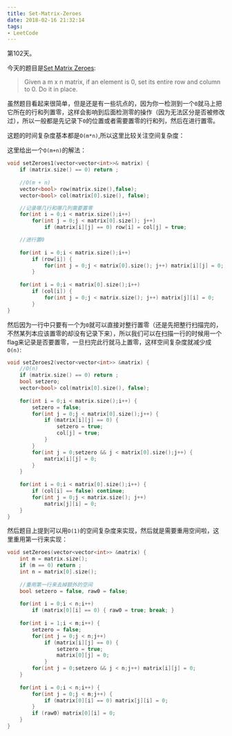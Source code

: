 ```yaml
---
title: Set-Matrix-Zeroes
date: 2018-02-16 21:32:14
tags:
- LeetCode
---
```


第102天。

今天的题目是[Set Matrix Zeroes](https://leetcode.com/problems/set-matrix-zeroes/description/):

> Given a m x n matrix, if an element is 0, set its entire row and column to 0. Do it in place.

虽然题目看起来很简单，但是还是有一些坑点的，因为你一检测到一个`0`就马上把它所在的行和列置零，这样会影响到后面检测零的操作（因为无法区分是否被修改过），所以一般都是先记录下`0`的位置或者需要置零的行和列，然后在进行置零。

这题的时间复杂度基本都是`O(m*n)`,所以这里比较关注空间复杂度：

这里给出一个`O(m+n)`的解法：

```c++
void setZeroes1(vector<vector<int>>& matrix) {
    if (matrix.size() == 0) return ;
    
    //O(m + n)
    vector<bool> row(matrix.size(),false);
    vector<bool> col(matrix[0].size(), false);

    //记录哪几行和哪几列需要置零
    for(int i = 0;i < matrix.size();i++) 
        for(int j = 0;j < matrix[0].size(); j++)
            if (matrix[i][j] == 0) row[i] = col[j] = true;

    //进行置0
    
    for(int i = 0;i < matrix.size();i++)
        if (row[i]) {
            for(int j = 0;j < matrix[0].size(); j++) matrix[i][j] = 0;
        }
    
    for(int i = 0;i < matrix[0].size();i++)
        if (col[i]) {
            for(int j = 0;j < matrix.size(); j++) matrix[j][i] = 0;
        }
}
```


然后因为一行中只要有一个为`0`就可以直接对整行置零（还是先把整行扫描完的，不然某列本应该置零的却没有记录下来），所以我们可以在扫描一行的时候用一个flag来记录是否要置零，一旦扫完此行就马上置零，这样空间复杂度就减少成`O(n)`:

```c++
void setZeroes2(vector<vector<int>> &matrix) {
    //O(n)
    if (matrix.size() == 0) return ;
    bool setzero;
    vector<bool> col(matrix[0].size(), false);
    
    for(int i = 0;i < matrix.size();i++) {
        setzero = false;
        for(int j = 0;j < matrix[0].size();j++) {
            if (matrix[i][j] == 0) { 
                setzero = true;
                col[j] = true;
            }
        }
        for(int j = 0;setzero && j < matrix[0].size();j++) {
            matrix[i][j] = 0;
        }    
    }
    
    for(int i = 0;i < matrix[0].size();i++) {
        if (col[i] == false) continue;
        for(int j = 0;j < matrix.size(); j++)
            matrix[j][i] = 0;
    }
}
```

然后题目上提到可以用`O(1)`的空间复杂度来实现，然后就是需要重用空间啦，这里重用第一行来实现：

```c++
void setZeroes(vector<vector<int>> &matrix) {
    int m = matrix.size();
    if (m == 0) return ;
    int n = matrix[0].size();
    
    //重用第一行来去掉额外的空间
    bool setzero = false, raw0 = false;
    
    for(int i = 0;i < n;i++)
        if (matrix[0][i] == 0) { raw0 = true; break; }
    
    for(int i = 1;i < m;i++) {
        setzero = false;
        for(int j = 0;j < n;j++)
            if (matrix[i][j] == 0) {
                setzero = true;
                matrix[0][j] = 0;
            }
        for(int j = 0;setzero && j < n;j++) matrix[i][j] = 0;
    }
    
    for(int i = 0;i < n;i++) {
        for(int j = 0;j < m;j++) {
            if (matrix[0][i] == 0) matrix[j][i] = 0;
        }
        if (raw0) matrix[0][i] = 0;
    }
}
```